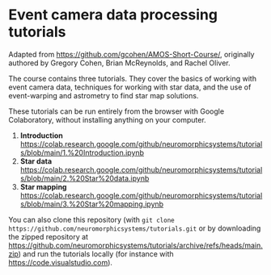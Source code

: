 # Event camera data processing tutorials

Adapted from https://github.com/gcohen/AMOS-Short-Course/, originally authored by Gregory Cohen, Brian McReynolds, and Rachel Oliver.

The course contains three tutorials. They cover the basics of working with event camera data, techniques for working with star data, and the use of event-warping and astrometry to find star map solutions.

These tutorials can be run entirely from the browser with Google Colaboratory, without installing anything on your computer.

1. __Introduction__ https://colab.research.google.com/github/neuromorphicsystems/tutorials/blob/main/1.%20Introduction.ipynb
2. __Star data__ https://colab.research.google.com/github/neuromorphicsystems/tutorials/blob/main/2.%20Star%20data.ipynb
3. __Star mapping__ https://colab.research.google.com/github/neuromorphicsystems/tutorials/blob/main/3.%20Star%20mapping.ipynb

You can also clone this repository (with `git clone https://github.com/neuromorphicsystems/tutorials.git` or by downloading the zipped repository at https://github.com/neuromorphicsystems/tutorials/archive/refs/heads/main.zip) and run the tutorials locally (for instance with https://code.visualstudio.com).
